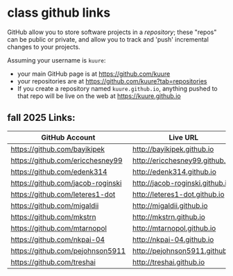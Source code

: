 # class github links


GitHub allow you to store software projects in a  _repository_; these
"repos" can be public or private, and allow you to track and 'push' incremental changes
to your projects.


Assuming your username is `kuure`:
- your main GitHub page is at <https://github.com/kuure>
- your repositories are at <https://github.com/kuure?tab=repositories>
- If you create a repository named `kuure.github.io`, anything pushed to that repo will be live on the web at <https://kuure.github.io>


## fall 2025 Links:

| GitHub Account | Live URL |
| -------------- | -------- |
| https://github.com/bayikipek      | http://bayikipek.github.io      |
| https://github.com/ericchesney99  | http://ericchesney99.github.io  |
| https://github.com/edenk314       | http://edenk314.github.io       |
| https://github.com/jacob-roginski | http://jacob-roginski.github.io |
| https://github.com/leteres1-dot   | http://leteres1-dot.github.io   |
| https://github.com/migaldii       | http://migaldii.github.io       |
| https://github.com/mkstrn         | http://mkstrn.github.io         |
| https://github.com/mtarnopol      | http://mtarnopol.github.io      |
| https://github.com/nkpai-04       | http://nkpai-04.github.io       |
| https://github.com/pejohnson5911  | http://pejohnson5911.github.io  |
| https://github.com/treshai        | http://treshai.github.io        |
